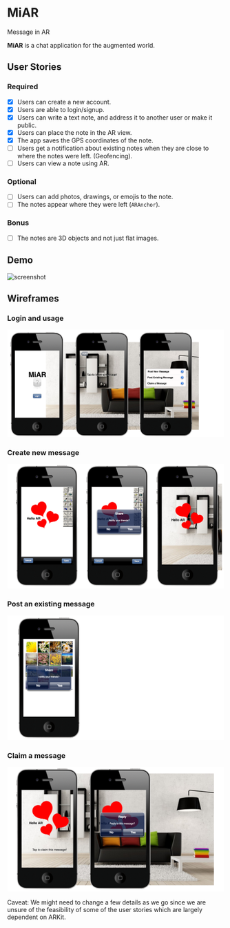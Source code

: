 # MiAR
Message in AR

**MiAR** is a chat application for the augmented world.

## User Stories

### Required

* [x] Users can create a new account.
* [x] Users are able to login/signup.
* [x] Users can write a text note, and address it to another user or
  make it public.
* [x] Users can place the note in the AR view.
* [x] The app saves the GPS coordinates of the note.
* [ ] Users get a notification about existing notes when they are
  close to where the notes were left. (Geofencing).
* [ ] Users can view a note using AR.

### Optional
* [ ] Users can add photos, drawings, or emojis to the note.
* [ ] The notes appear where they were left (`ARAnchor`).

### Bonus
* [ ] The notes are 3D objects and not just flat images.

## Demo

![screenshot](/images/fox.gif?raw=true "fox")
  
## Wireframes

### Login and usage
![screenshot](/wireframes/loginusage.png?raw=true "login")

### Create new message
![screenshot](/wireframes/newmessage.png?raw=true "new message")

### Post an existing message
![screenshot](/wireframes/existingmessage.png?raw=true "existing message")

### Claim a message
![screenshot](/wireframes/claimamessage.png?raw=true "claim message")




Caveat:
We might need to change a few details as we go since we are unsure of the feasibility of some of the user stories which are largely dependent on ARKit.
